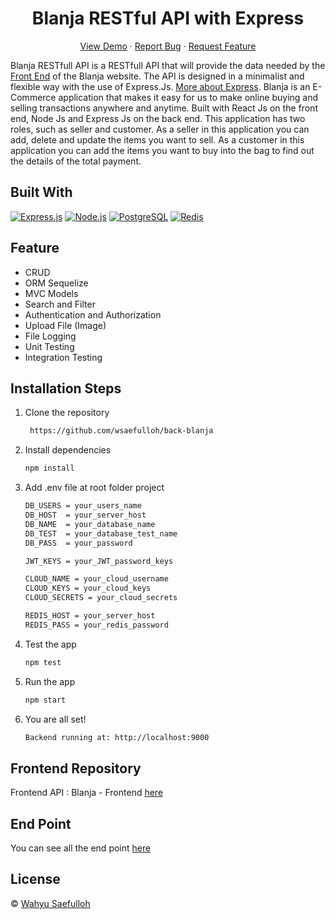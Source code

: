 <h1 align="center">Blanja RESTful API with Express</h1>
<p align="center">
    <a href="https://blanja-site.netlify.app" target="blank">View Demo</a>
  · <a href="https://github.com/wsaefulloh/back-blanja/issues">Report Bug</a>
  · <a href="https://github.com/wsaefulloh/back-blanja/pulls">Request Feature</a>
</p>

Blanja RESTfull API is a RESTfull API that will provide the data needed by the [Front End](https://github.com/wsaefulloh/front-blanja) of the Blanja website. The API is designed in a minimalist and flexible way with the use of Express.Js. [More about Express](https://en.wikipedia.org/wiki/Express.js). Blanja is an E-Commerce application that makes it easy for us to make online buying and selling transactions anywhere and anytime. Built with React Js on the front end, Node Js and Express Js on the back end. This application has two roles, such as seller and customer. As a seller in this application you can add, delete and update the items you want to sell. As a customer in this application you can add the items you want to buy into the bag to find out the details of the total payment.

## Built With

[![Express.js](https://img.shields.io/badge/Express.js-4.x-orange.svg?style=rounded-square)](https://expressjs.com/en/starter/installing.html)
[![Node.js](https://img.shields.io/badge/Node.js-v.12.13-green.svg?style=rounded-square)](https://nodejs.org/)
[![PostgreSQL](https://img.shields.io/badge/PostgreSQL-v.13.3-blue.svg?style=rounded-square)](https://www.postgresql.org/)
[![Redis](https://img.shields.io/badge/Redis-v.6.2-red.svg?style=rounded-square)](https://redis.io/)

## Feature
- CRUD
- ORM Sequelize
- MVC Models
- Search and Filter
- Authentication and Authorization
- Upload File (Image)
- File Logging
- Unit Testing
- Integration Testing

## Installation Steps

1. Clone the repository

   ```bash
    https://github.com/wsaefulloh/back-blanja
    ```

2. Install dependencies

   ```bash
   npm install
   ```

3. Add .env file at root folder project

   ```sh
   DB_USERS = your_users_name
   DB_HOST  = your_server_host
   DB_NAME  = your_database_name
   DB_TEST  = your_database_test_name
   DB_PASS  = your_password
   
   JWT_KEYS = your_JWT_password_keys
   
   CLOUD_NAME = your_cloud_username
   CLOUD_KEYS = your_cloud_keys
   CLOUD_SECRETS = your_cloud_secrets
   
   REDIS_HOST = your_server_host
   REDIS_PASS = your_redis_password
   ```

4. Test the app

   ```bash
   npm test
   ```


5. Run the app

   ```bash
   npm start
   ```

6. You are all set!

   ```bash
   Backend running at: http://localhost:9000
   ```


## Frontend Repository
Frontend API : Blanja - Frontend [here](https://github.com/wsaefulloh/front-blanja)


## End Point
You can see all the end point [here](https://documenter.getpostman.com/view/16508598/Tzm3nGrT)


## License
© [Wahyu Saefulloh](https://github.com/wsaefulloh/)
